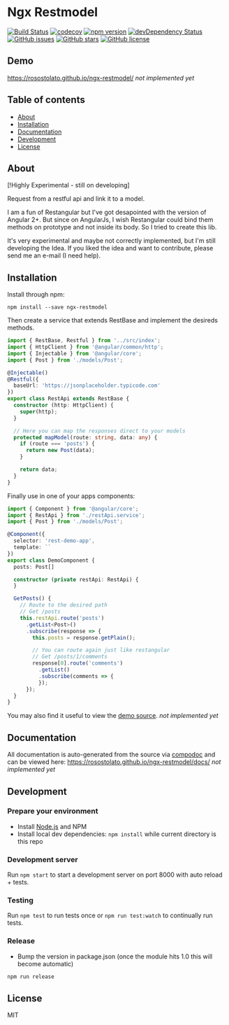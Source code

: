 # Ngx Restmodel
[![Build Status](https://travis-ci.org/rosostolato/ngx-restmodel.svg?branch=master)](https://travis-ci.org/rosostolato/ngx-restmodel)
[![codecov](https://codecov.io/gh/rosostolato/ngx-restmodel/branch/master/graph/badge.svg)](https://codecov.io/gh/rosostolato/ngx-restmodel)
[![npm version](https://badge.fury.io/js/ngx-restmodel.svg)](http://badge.fury.io/js/ngx-restmodel)
[![devDependency Status](https://david-dm.org/rosostolato/ngx-restmodel/dev-status.svg)](https://david-dm.org/rosostolato/ngx-restmodel?type=dev)
[![GitHub issues](https://img.shields.io/github/issues/rosostolato/ngx-restmodel.svg)](https://github.com/rosostolato/ngx-restmodel/issues)
[![GitHub stars](https://img.shields.io/github/stars/rosostolato/ngx-restmodel.svg)](https://github.com/rosostolato/ngx-restmodel/stargazers)
[![GitHub license](https://img.shields.io/badge/license-MIT-blue.svg)](https://raw.githubusercontent.com/rosostolato/ngx-restmodel/master/LICENSE)

## Demo
https://rosostolato.github.io/ngx-restmodel/ <i>not implemented yet</i>

## Table of contents

- [About](#about)
- [Installation](#installation)
- [Documentation](#documentation)
- [Development](#development)
- [License](#license)

## About
[!Highly Experimental - still on developing]

Request from a restful api and link it to a model.

I am a fun of Restangular but I've got desapointed with the version of Angular 2+. But since on AngularJs, I wish Restangular could bind them methods on prototype and not inside its body. So I tried to create this lib.

It's very experimental and maybe not correctly implemented, but I'm still developing the Idea.
If you liked the idea and want to contribute, please send me an e-mail (I need help).

## Installation

Install through npm:
```
npm install --save ngx-restmodel
```

Then create a service that extends RestBase and implement the desireds methods.

```typescript
import { RestBase, Restful } from '../src/index';
import { HttpClient } from '@angular/common/http';
import { Injectable } from '@angular/core';
import { Post } from './models/Post';

@Injectable()
@Restful({
  baseUrl: 'https://jsonplaceholder.typicode.com'
})
export class RestApi extends RestBase {
  constructor (http: HttpClient) {
    super(http);
  }

  // Here you can map the responses direct to your models
  protected mapModel(route: string, data: any) {
    if (route === 'posts') {
      return new Post(data);
    }

    return data;
  }
}
```

Finally use in one of your apps components:
```typescript
import { Component } from '@angular/core';
import { RestApi } from './restApi.service';
import { Post } from './models/Post';

@Component({
  selector: 'rest-demo-app',
  template: ``
})
export class DemoComponent {
  posts: Post[]

  constructor (private restApi: RestApi) {
  }

  GetPosts() {
    // Route to the desired path
    // Get /posts
    this.restApi.route('posts')
      .getList<Post>()
      .subscribe(response => {
        this.posts = response.getPlain();

        // You can route again just like restangular
        // Get /posts/1/comments
        response[0].route('comments')
          .getList()
          .subscribe(comments => {
          });
      });
  }
}
```

You may also find it useful to view the [demo source](https://github.com/rosostolato/ngx-restmodel/blob/master/demo/demo.component.ts). <i>not implemented yet</i>

## Documentation
All documentation is auto-generated from the source via [compodoc](https://compodoc.github.io/compodoc/) and can be viewed here:
https://rosostolato.github.io/ngx-restmodel/docs/ <i>not implemented yet</i>

## Development

### Prepare your environment
* Install [Node.js](http://nodejs.org/) and NPM
* Install local dev dependencies: `npm install` while current directory is this repo

### Development server
Run `npm start` to start a development server on port 8000 with auto reload + tests.

### Testing
Run `npm test` to run tests once or `npm run test:watch` to continually run tests.

### Release
* Bump the version in package.json (once the module hits 1.0 this will become automatic)
```bash
npm run release
```

## License

MIT
